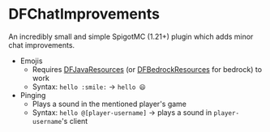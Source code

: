 # DFChatImprovements
An incredibly small and simple SpigotMC (1.21+) plugin which adds minor chat improvements.

- Emojis
   - Requires [DFJavaResources](https://github.com/df-mcserver/DFJavaResources) (or [DFBedrockResources](https://github.com/df-mcserver/DFBedrockResources) for bedrock) to work
   - Syntax: `hello :smile:` -> `hello 😄`
- Pinging
   - Plays a sound in the mentioned player's game
   - Syntax: `hello @[player-username]` -> plays a sound in `player-username`'s client
